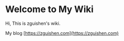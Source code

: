 
<style>
body {
    /*background-image: url(https://zkcing.com/api/pic);*/
    background-repeat: no-repeat;
    background-attachment: fixed;
    background-size: cover;
}
</style>

# Welcome to My Wiki

Hi, This is zguishen's wiki.

My blog [https://zguishen.com](https://zguishen.com)
